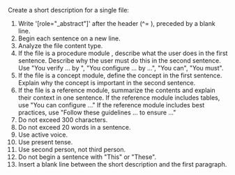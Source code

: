 Create a short description for a single file:

1. Write '[role="_abstract"]' after the header (^= ), preceded by a blank line.
1. Begin each sentence on a new line.
1. Analyze the file content type.
1. If the file is a procedure module , describe what the user does in the first sentence.
Describe why the user must do this in the second sentence.
Use "You verify ... by ", "You configure ... by ...", "You can", "You must".
1. If the file is a concept module, define the concept in the first sentence. Explain why the concept is important in the second sentence.
1. If the file is a reference module, summarize the contents and explain their context in one sentence.
If the reference module includes tables, use "You can configure ..."
If the reference module includes best practices, use "Follow these guidelines ... to ensure ..."
1. Do not exceed 300 characters.
1. Do not exceed 20 words in a sentence.
1. Use active voice.
1. Use present tense.
1. Use second person, not third person.
1. Do not begin a sentence with "This" or "These".
1. Insert a blank line between the short description and the first paragraph.
